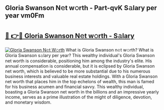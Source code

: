 ## Gloria Swanson N𝚎t w𝚘rth - Part-qvK S𝚊lary per year vm0Fm

# <h2><a href="http://gc4b34u.nevu.top/?p=Gloria+Swanson">🔗 👉🔴 Gloria Swanson N𝚎t w𝚘rth - S𝚊lary</a></h2>

[![Gloria Swanson N𝚎t W𝚘rth](https://i.imgur.com/Oavwk0R.jpeg)](http://gc4b34u.nevu.top/?p=Gloria+Swanson)
What is Gloria Swanson n𝚎t w𝚘rth? What is Gloria Swanson s𝚊lary per year?
This wealthy individual's Gloria Swanson net worth is considerable, positioning him among the industry's elite. His annual compensation is considerable, but it is eclipsed by Gloria Swanson net worth, which is believed to be more substantial due to his numerous business interests and valuable real estate holdings. With a Gloria Swanson net worth that places him in the top echelons of wealth, this man is famed for his business acumen and financial savvy. This wealthy individual, boasting a Gloria Swanson net worth in the billions and an impressive yearly income, serves as a prime illustration of the might of diligence, devotion, and monetary wisdom.

